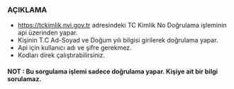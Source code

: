 ### AÇIKLAMA

- https://tckimlik.nvi.gov.tr adresindeki TC Kimlik No Doğrulama işleminin api üzerinden yapar.
- Kişinin T.C Ad-Soyad ve Doğum yılı bilgisi girilerek doğrulama yapar. 
- Api için kullanıcı adı ve şifre gerekmez.
- Kodları direk çalıştırabilirsiniz.


#### NOT : Bu sorgulama işlemi sadece doğrulama yapar. Kişiye ait bir bilgi sorulamaz.